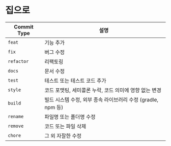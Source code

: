 # 집으로

| Commit Type | 설명 |
|-------------|------|
| `feat`      | 기능 추가 |
| `fix`       | 버그 수정 |
| `refactor`  | 리팩토링 |
| `docs`      | 문서 수정 |
| `test`      | 테스트 또는 테스트 코드 추가 |
| `style`     | 코드 포맷팅, 세미콜론 누락, 코드 의미에 영향 없는 변경 |
| `build`     | 빌드 시스템 수정, 외부 종속 라이브러리 수정 (gradle, npm 등) |
| `rename`    | 파일명 또는 폴더명 수정 |
| `remove`    | 코드 또는 파일 삭제 |
| `chore`     | 그 외 자잘한 수정 |
